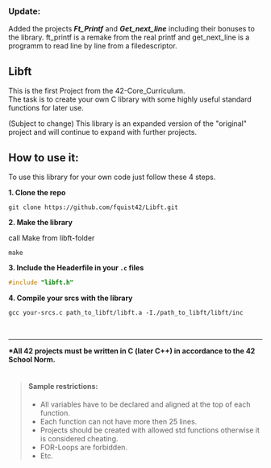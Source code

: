 ### Update: 
Added the projects ***Ft_Printf*** and ***Get_next_line*** including their bonuses to the library.
ft_printf is a remake from the real printf and get_next_line is a programm to read line by line from a filedescriptor.
<br>
## Libft
This is the first Project from the 42-Core_Curriculum.<br> 
The task is to create your own C library with some highly useful standard functions for later use.

(Subject to change)
This library is an expanded version of the "original" project and will continue to expand with further projects.

## How to use it:
To use this library for your own code just follow these 4 steps.

**1. Clone the repo**
```
git clone https://github.com/fquist42/Libft.git
```
**2. Make the library**

call Make from libft-folder 
```
make
```
**3. Include the Headerfile in your ```.c``` files**
```c
#include "libft.h"
```
**4. Compile your srcs with the library**
```
gcc your-srcs.c path_to_libft/libft.a -I./path_to_libft/libft/inc
```

<br>
<hr>
<b>*All 42 projects must be written in C (later C++) in accordance to the 42 School Norm.<br></b>
<br>

> #### Sample restrictions:
> - All variables have to be declared and aligned at the top of each function.
> - Each function can not have more then 25 lines.
> - Projects should be created with allowed std functions otherwise it is considered cheating.
> - FOR-Loops are forbidden.
> - Etc.
